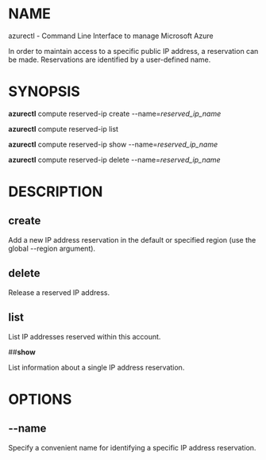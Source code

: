 # NAME

azurectl - Command Line Interface to manage Microsoft Azure

In order to maintain access to a specific public IP address, a reservation can
be made. Reservations are identified by a user-defined name.

# SYNOPSIS

__azurectl__ compute reserved-ip create --name=*reserved_ip_name*

__azurectl__ compute reserved-ip list

__azurectl__ compute reserved-ip show --name=*reserved_ip_name*

__azurectl__ compute reserved-ip delete --name=*reserved_ip_name*


# DESCRIPTION

## __create__

Add a new IP address reservation in the default or specified region
(use the global --region argument).

## __delete__

Release a reserved IP address.

## __list__

List IP addresses reserved within this account.

##__show__

List information about a single IP address reservation.

# OPTIONS

## __--name__

Specify a convenient name for identifying a specific IP address reservation.
